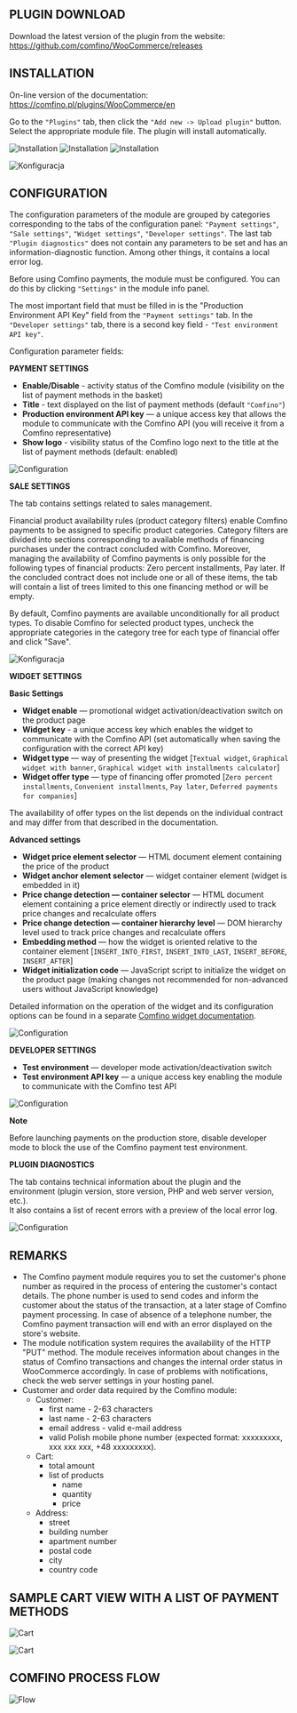 ## PLUGIN DOWNLOAD

Download the latest version of the plugin from the website: https://github.com/comfino/WooCommerce/releases

## INSTALLATION

On-line version of the documentation: https://comfino.pl/plugins/WooCommerce/en

Go to the `"Plugins"` tab, then click the `"Add new -> Upload plugin"` button. Select the appropriate module file. The plugin will install automatically.

![Installation](images/en/installation-1.png "Installation")
![Installation](images/en/installation-2.png "Installation")
![Installation](images/en/installation-3.png "Installation")

![Konfiguracja](images/en/configuration-1.png "Configuration")

## CONFIGURATION

The configuration parameters of the module are grouped by categories corresponding to the tabs of the configuration panel: `"Payment settings"`, `"Sale settings"`, `"Widget settings"`, `"Developer settings"`.
The last tab `"Plugin diagnostics"` does not contain any parameters to be set and has an information-diagnostic function. Among other things, it contains a local error log.

Before using Comfino payments, the module must be configured. You can do this by clicking `"Settings"` in the module info panel.

The most important field that must be filled in is the "Production Environment API Key" field from the `"Payment settings"` tab.
In the `"Developer settings"` tab, there is a second key field - `"Test environment API key"`.

Configuration parameter fields:

**PAYMENT SETTINGS**

* **Enable/Disable** - activity status of the Comfino module (visibility on the list of payment methods in the basket)
* **Title** - text displayed on the list of payment methods (default `"Comfino"`)
* **Production environment API key** — a unique access key that allows the module to communicate with the Comfino API (you will receive it from a Comfino representative)
* **Show logo** - visibility status of the Comfino logo next to the title at the list of payment methods (default: enabled)

![Configuration](images/en/configuration1.png "Configuration")

**SALE SETTINGS**

The tab contains settings related to sales management.

Financial product availability rules (product category filters) enable Comfino payments to be assigned to specific product categories. Category filters are divided into sections corresponding to available methods of financing purchases under the contract concluded with Comfino. Moreover, managing the availability of Comfino payments is only possible for the following types of financial products: Zero percent installments, Pay later. If the concluded contract does not include one or all of these items, the tab will contain a list of trees limited to this one financing method or will be empty.

By default, Comfino payments are available unconditionally for all product types. To disable Comfino for selected product types, uncheck the appropriate categories in the category tree for each type of financial offer and click "Save".

![Konfiguracja](images/en/configuration5.png "Konfiguracja")

**WIDGET SETTINGS**

**Basic Settings**

* **Widget enable** — promotional widget activation/deactivation switch on the product page
* **Widget key** - a unique access key which enables the widget to communicate with the Comfino API (set automatically when saving the configuration with the correct API key)
* **Widget type** — way of presenting the widget [`Textual widget`, `Graphical widget with banner`, `Graphical widget with installments calculator`]
* **Widget offer type** — type of financing offer promoted [`Zero percent installments`, `Convenient installments`, `Pay later`, `Deferred payments for companies`]

The availability of offer types on the list depends on the individual contract and may differ from that described in the documentation.

**Advanced settings**

* **Widget price element selector** — HTML document element containing the price of the product
* **Widget anchor element selector** — widget container element (widget is embedded in it)
* **Price change detection — container selector** — HTML document element containing a price element directly or indirectly used to track price changes and recalculate offers
* **Price change detection — container hierarchy level** — DOM hierarchy level used to track price changes and recalculate offers
* **Embedding method** — how the widget is oriented relative to the container element [`INSERT_INTO_FIRST`, `INSERT_INTO_LAST`, `INSERT_BEFORE`, `INSERT_AFTER`]
* **Widget initialization code** — JavaScript script to initialize the widget on the product page (making changes not recommended for non-advanced users without JavaScript knowledge)

Detailed information on the operation of the widget and its configuration options can be found in a separate [Comfino widget documentation](https://comfino.pl/widgets/comfino-woocommerce/en).

![Configuration](images/en/configuration2.png "Configuration")

**DEVELOPER SETTINGS**

* **Test environment** — developer mode activation/deactivation switch
* **Test environment API key** — a unique access key enabling the module to communicate with the Comfino test API

![Configuration](images/en/configuration3.png "Configuration")

**Note**

Before launching payments on the production store, disable developer mode to block the use of the Comfino payment test environment.

**PLUGIN DIAGNOSTICS**

The tab contains technical information about the plugin and the environment (plugin version, store version, PHP and web server version, etc.).\
It also contains a list of recent errors with a preview of the local error log.

![Configuration](images/en/configuration4.png "Configuration")

## REMARKS

* The Comfino payment module requires you to set the customer's phone number as required in the process of entering the customer's contact details. The phone number is used to send codes and inform the customer about the status of the transaction, at a later stage of Comfino payment processing. In case of absence of a telephone number, the Comfino payment transaction will end with an error displayed on the store's website.
* The module notification system requires the availability of the HTTP "PUT" method. The module receives information about changes in the status of Comfino transactions and changes the internal order status in WooCommerce accordingly. In case of problems with notifications, check the web server settings in your hosting panel.
* Customer and order data required by the Comfino module:
    * Customer:
        * first name - 2-63 characters
        * last name - 2-63 characters
        * email address - valid e-mail address
        * valid Polish mobile phone number (expected format: xxxxxxxxx, xxx xxx xxx, +48 xxxxxxxxx).
    * Cart:
        * total amount
        * list of products
            * name
            * quantity
            * price
    * Address:
        * street
        * building number
        * apartment number
        * postal code
        * city
        * country code

## SAMPLE CART VIEW WITH A LIST OF PAYMENT METHODS

![Cart](images/en/cart_payment_view_folded.png "Cart")

![Cart](images/en/cart_payment_view_unfolded.png "Cart")

## COMFINO PROCESS FLOW

![Flow](images/comfino-flow.png "Flow")
